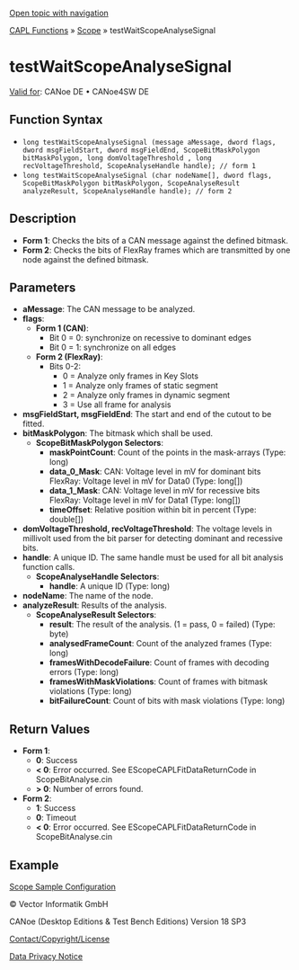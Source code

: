 [Open topic with navigation](../../../../../CANoeDEFamily.htm#Topics/CAPLFunctions/Test/Functions/CAPLfunctionTestWaitScopeAnalyseSignal.md)

[CAPL Functions](../../CAPLfunctions.md) » [Scope](../../Scope/CAPLfunctionsScopeOverview.md) » testWaitScopeAnalyseSignal

# testWaitScopeAnalyseSignal

[Valid for](../../../Shared/FeatureAvailability.md): CANoe DE • CANoe4SW DE

## Function Syntax

- `long testWaitScopeAnalyseSignal (message aMessage, dword flags, dword msgFieldStart, dword msgFieldEnd, ScopeBitMaskPolygon bitMaskPolygon, long domVoltageThreshold , long recVoltageThreshold, ScopeAnalyseHandle handle); // form 1`
- `long testWaitScopeAnalyseSignal (char nodeName[], dword flags, ScopeBitMaskPolygon bitMaskPolygon, ScopeAnalyseResult analyzeResult, ScopeAnalyseHandle handle); // form 2`

## Description

- **Form 1**: Checks the bits of a CAN message against the defined bitmask.
- **Form 2**: Checks the bits of FlexRay frames which are transmitted by one node against the defined bitmask.

## Parameters

- **aMessage**: The CAN message to be analyzed.
- **flags**:
  - **Form 1 (CAN)**:
    - Bit 0 = 0: synchronize on recessive to dominant edges
    - Bit 0 = 1: synchronize on all edges
  - **Form 2 (FlexRay)**:
    - Bits 0-2:
      - 0 = Analyze only frames in Key Slots
      - 1 = Analyze only frames of static segment
      - 2 = Analyze only frames in dynamic segment
      - 3 = Use all frame for analysis
- **msgFieldStart, msgFieldEnd**: The start and end of the cutout to be fitted.
- **bitMaskPolygon**: The bitmask which shall be used.
  - **ScopeBitMaskPolygon Selectors**:
    - **maskPointCount**: Count of the points in the mask-arrays (Type: long)
    - **data_0_Mask**: CAN: Voltage level in mV for dominant bits FlexRay: Voltage level in mV for Data0 (Type: long[])
    - **data_1_Mask**: CAN: Voltage level in mV for recessive bits FlexRay: Voltage level in mV for Data1 (Type: long[])
    - **timeOffset**: Relative position within bit in percent (Type: double[])
- **domVoltageThreshold, recVoltageThreshold**: The voltage levels in millivolt used from the bit parser for detecting dominant and recessive bits.
- **handle**: A unique ID. The same handle must be used for all bit analysis function calls.
  - **ScopeAnalyseHandle Selectors**:
    - **handle**: A unique ID (Type: long)
- **nodeName**: The name of the node.
- **analyzeResult**: Results of the analysis.
  - **ScopeAnalyseResult Selectors**:
    - **result**: The result of the analysis. (1 = pass, 0 = failed) (Type: byte)
    - **analysedFrameCount**: Count of the analyzed frames (Type: long)
    - **framesWithDecodeFailure**: Count of frames with decoding errors (Type: long)
    - **framesWithMaskViolations**: Count of frames with bitmask violations (Type: long)
    - **bitFailureCount**: Count of bits with mask violations (Type: long)

## Return Values

- **Form 1**:
  - **0**: Success
  - **< 0**: Error occurred. See EScopeCAPLFitDataReturnCode in ScopeBitAnalyse.cin
  - **> 0**: Number of errors found.
- **Form 2**:
  - **1**: Success
  - **0**: Timeout
  - **< 0**: Error occurred. See EScopeCAPLFitDataReturnCode in ScopeBitAnalyse.cin

## Example

[Scope Sample Configuration](../../../SampConf/CAN/CANoe/Scope/BitmaskAnalysisCAN.md)

© Vector Informatik GmbH

CANoe (Desktop Editions & Test Bench Editions) Version 18 SP3

[Contact/Copyright/License](../../../Shared/ContactCopyrightLicense.md)

[Data Privacy Notice](https://www.vector.com/int/en/company/get-info/privacy-policy/)